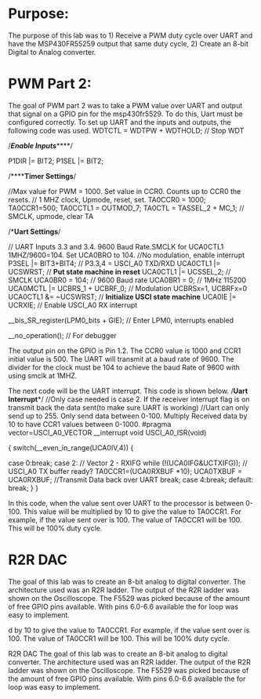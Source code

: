 # Purpose:
The purpose of this lab was to 1) Receive a PWM duty cycle over UART and have the MSP430FR55259 output that same duty cycle, 2) Create an 8-bit Digital to Analog converter.

# PWM Part 2:

The goal of PWM part 2 was to take a PWM value over UART and output that signal on a GPIO pin for the msp430fr5529. To do this, Uart must be configured correctly. To set up UART and the inputs and outputs, the following code was used. 
 WDTCTL = WDTPW + WDTHOLD;                 // Stop WDT

/*******************Enable Inputs***********************/
  
  P1DIR |= BIT2;
  P1SEL |= BIT2;

 
 /**********************Timer Settings******************/

//Max value for PWM = 1000. Set value in CCR0. Counts up to CCR0 the resets.
 // 1 MHZ clock, Upmode, reset, set.
  TA0CCR0 = 1000;
  TA0CCR1=500;
  TA0CCTL1 = OUTMOD_7;
  TA0CTL = TASSEL_2 + MC_1;         // SMCLK, upmode, clear TA

/***********************Uart Settings**********************/

// UART Inputs 3.3 and 3.4. 9600 Baud Rate.SMCLK for UCA0CTL1 1MHZ/9600=104. Set UCA0BRO to 104.
  //No modulation, enable interrupt
  P3SEL |= BIT3+BIT4;                       // P3.3,4 = USCI_A0 TXD/RXD
  UCA0CTL1 |= UCSWRST;                      // **Put state machine in reset**
  UCA0CTL1 |= UCSSEL_2;                     // SMCLK
  UCA0BR0 = 104;                              // 9600 Baud rate
  UCA0BR1 = 0;                              // 1MHz 115200
  UCA0MCTL |= UCBRS_1 + UCBRF_0;            // Modulation UCBRSx=1, UCBRFx=0
  UCA0CTL1 &= ~UCSWRST;                     // **Initialize USCI state machine**
  UCA0IE |= UCRXIE;                         // Enable USCI_A0 RX interrupt




  
  __bis_SR_register(LPM0_bits + GIE);       // Enter LPM0, interrupts enabled
 
 __no_operation();   // For debugger


The output pin on the GPIO is Pin 1.2. The CCR0 value is 1000 and CCR1 initial value is 500.  The UART will transmit at a baud rate of 9600.  The divider for the clock must be 104 to achieve the baud Rate of 9600 with using smclk at 1MHZ.

The next code will be the UART interrupt. This code is shown below.
/********************Uart Interrupt*********************/
//Only case needed is case 2. If the receiver interrupt flag is on transmit back the data sent(to make sure UART is working)
//Uart can only send up to 255. Only send data between 0-100. Multiply Received data by 10 to have CCR1 values between 0-1000.
#pragma vector=USCI_A0_VECTOR
__interrupt void USCI_A0_ISR(void)

{
  switch(__even_in_range(UCA0IV,4))
  {
 
 case 0:break;
  case 2:                                   // Vector 2 - RXIFG
    while (!(UCA0IFG&UCTXIFG));                // USCI_A0 TX buffer ready?
    TA0CCR1=(UCA0RXBUF *10);
    UCA0TXBUF = UCA0RXBUF;                  //Transmit Data back over UART
    break;
  case 4:break;
  default: break;
  }
}

In this code, when the value sent over UART to the processor is between 0-100. This value will be multiplied by 10 to give the value to TA0CCR1. For example, if the value sent over is 100. The value of TA0CCR1 will be 100. This will be 100% duty cycle.

# R2R DAC
The goal of this lab was to create an 8-bit analog to digital converter. The architecture used was an R2R ladder. The output of the R2R ladder was shown on the Oscilloscope. The F5529 was picked because of the amount of free GPIO pins available. With pins 6.0-6.6 available the for loop was easy to implement.


d by 10 to give the value to TA0CCR1. For example, if the value sent over is 100. The value of TA0CCR1 will be 100. This will be 100% duty cycle.

R2R DAC
The goal of this lab was to create an 8-bit analog to digital converter. The architecture used was an R2R ladder. The output of the R2R ladder was shown on the Oscilloscope. The F5529 was picked because of the amount of free GPIO pins available. With pins 6.0-6.6 available the for loop was easy to implement.

